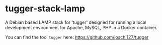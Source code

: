 tugger-stack-lamp
=================

A Debian based LAMP stack for 'tugger' designed for running a local development environment for Apache, MySQL, PHP in a
Docker container.

You can find the tool `tugger` here: https://github.com/joschi127/tugger

